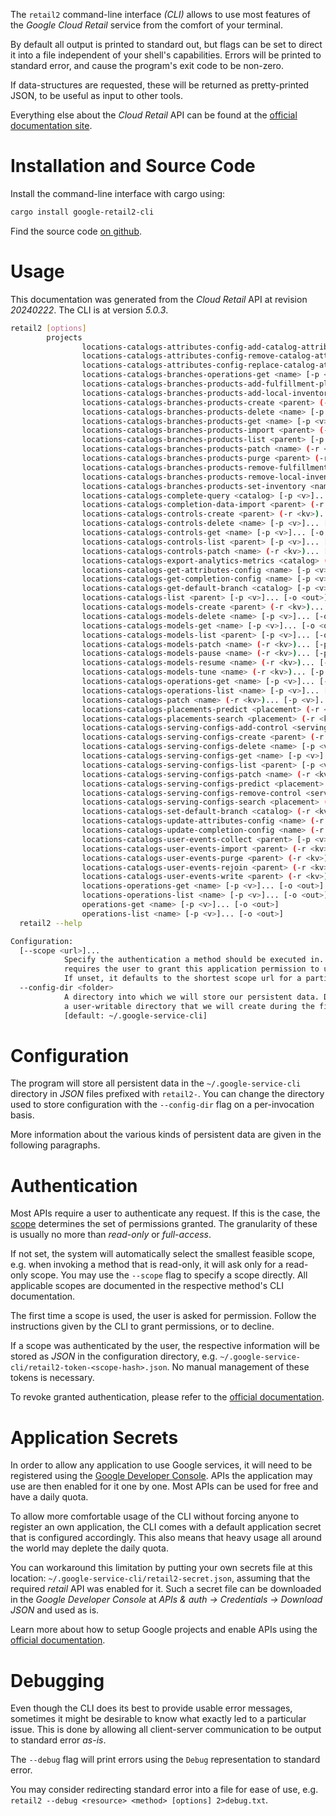 <!---
DO NOT EDIT !
This file was generated automatically from 'src/generator/templates/cli/README.md.mako'
DO NOT EDIT !
-->
The `retail2` command-line interface *(CLI)* allows to use most features of the *Google Cloud Retail* service from the comfort of your terminal.

By default all output is printed to standard out, but flags can be set to direct it into a file independent of your shell's
capabilities. Errors will be printed to standard error, and cause the program's exit code to be non-zero.

If data-structures are requested, these will be returned as pretty-printed JSON, to be useful as input to other tools.

Everything else about the *Cloud Retail* API can be found at the
[official documentation site](https://cloud.google.com/recommendations).

# Installation and Source Code

Install the command-line interface with cargo using:

```bash
cargo install google-retail2-cli
```

Find the source code [on github](https://github.com/Byron/google-apis-rs/tree/main/gen/retail2-cli).

# Usage

This documentation was generated from the *Cloud Retail* API at revision *20240222*. The CLI is at version *5.0.3*.

```bash
retail2 [options]
        projects
                locations-catalogs-attributes-config-add-catalog-attribute <attributes-config> (-r <kv>)... [-p <v>]... [-o <out>]
                locations-catalogs-attributes-config-remove-catalog-attribute <attributes-config> (-r <kv>)... [-p <v>]... [-o <out>]
                locations-catalogs-attributes-config-replace-catalog-attribute <attributes-config> (-r <kv>)... [-p <v>]... [-o <out>]
                locations-catalogs-branches-operations-get <name> [-p <v>]... [-o <out>]
                locations-catalogs-branches-products-add-fulfillment-places <product> (-r <kv>)... [-p <v>]... [-o <out>]
                locations-catalogs-branches-products-add-local-inventories <product> (-r <kv>)... [-p <v>]... [-o <out>]
                locations-catalogs-branches-products-create <parent> (-r <kv>)... [-p <v>]... [-o <out>]
                locations-catalogs-branches-products-delete <name> [-p <v>]... [-o <out>]
                locations-catalogs-branches-products-get <name> [-p <v>]... [-o <out>]
                locations-catalogs-branches-products-import <parent> (-r <kv>)... [-p <v>]... [-o <out>]
                locations-catalogs-branches-products-list <parent> [-p <v>]... [-o <out>]
                locations-catalogs-branches-products-patch <name> (-r <kv>)... [-p <v>]... [-o <out>]
                locations-catalogs-branches-products-purge <parent> (-r <kv>)... [-p <v>]... [-o <out>]
                locations-catalogs-branches-products-remove-fulfillment-places <product> (-r <kv>)... [-p <v>]... [-o <out>]
                locations-catalogs-branches-products-remove-local-inventories <product> (-r <kv>)... [-p <v>]... [-o <out>]
                locations-catalogs-branches-products-set-inventory <name> (-r <kv>)... [-p <v>]... [-o <out>]
                locations-catalogs-complete-query <catalog> [-p <v>]... [-o <out>]
                locations-catalogs-completion-data-import <parent> (-r <kv>)... [-p <v>]... [-o <out>]
                locations-catalogs-controls-create <parent> (-r <kv>)... [-p <v>]... [-o <out>]
                locations-catalogs-controls-delete <name> [-p <v>]... [-o <out>]
                locations-catalogs-controls-get <name> [-p <v>]... [-o <out>]
                locations-catalogs-controls-list <parent> [-p <v>]... [-o <out>]
                locations-catalogs-controls-patch <name> (-r <kv>)... [-p <v>]... [-o <out>]
                locations-catalogs-export-analytics-metrics <catalog> (-r <kv>)... [-p <v>]... [-o <out>]
                locations-catalogs-get-attributes-config <name> [-p <v>]... [-o <out>]
                locations-catalogs-get-completion-config <name> [-p <v>]... [-o <out>]
                locations-catalogs-get-default-branch <catalog> [-p <v>]... [-o <out>]
                locations-catalogs-list <parent> [-p <v>]... [-o <out>]
                locations-catalogs-models-create <parent> (-r <kv>)... [-p <v>]... [-o <out>]
                locations-catalogs-models-delete <name> [-p <v>]... [-o <out>]
                locations-catalogs-models-get <name> [-p <v>]... [-o <out>]
                locations-catalogs-models-list <parent> [-p <v>]... [-o <out>]
                locations-catalogs-models-patch <name> (-r <kv>)... [-p <v>]... [-o <out>]
                locations-catalogs-models-pause <name> (-r <kv>)... [-p <v>]... [-o <out>]
                locations-catalogs-models-resume <name> (-r <kv>)... [-p <v>]... [-o <out>]
                locations-catalogs-models-tune <name> (-r <kv>)... [-p <v>]... [-o <out>]
                locations-catalogs-operations-get <name> [-p <v>]... [-o <out>]
                locations-catalogs-operations-list <name> [-p <v>]... [-o <out>]
                locations-catalogs-patch <name> (-r <kv>)... [-p <v>]... [-o <out>]
                locations-catalogs-placements-predict <placement> (-r <kv>)... [-p <v>]... [-o <out>]
                locations-catalogs-placements-search <placement> (-r <kv>)... [-p <v>]... [-o <out>]
                locations-catalogs-serving-configs-add-control <serving-config> (-r <kv>)... [-p <v>]... [-o <out>]
                locations-catalogs-serving-configs-create <parent> (-r <kv>)... [-p <v>]... [-o <out>]
                locations-catalogs-serving-configs-delete <name> [-p <v>]... [-o <out>]
                locations-catalogs-serving-configs-get <name> [-p <v>]... [-o <out>]
                locations-catalogs-serving-configs-list <parent> [-p <v>]... [-o <out>]
                locations-catalogs-serving-configs-patch <name> (-r <kv>)... [-p <v>]... [-o <out>]
                locations-catalogs-serving-configs-predict <placement> (-r <kv>)... [-p <v>]... [-o <out>]
                locations-catalogs-serving-configs-remove-control <serving-config> (-r <kv>)... [-p <v>]... [-o <out>]
                locations-catalogs-serving-configs-search <placement> (-r <kv>)... [-p <v>]... [-o <out>]
                locations-catalogs-set-default-branch <catalog> (-r <kv>)... [-p <v>]... [-o <out>]
                locations-catalogs-update-attributes-config <name> (-r <kv>)... [-p <v>]... [-o <out>]
                locations-catalogs-update-completion-config <name> (-r <kv>)... [-p <v>]... [-o <out>]
                locations-catalogs-user-events-collect <parent> [-p <v>]... [-o <out>]
                locations-catalogs-user-events-import <parent> (-r <kv>)... [-p <v>]... [-o <out>]
                locations-catalogs-user-events-purge <parent> (-r <kv>)... [-p <v>]... [-o <out>]
                locations-catalogs-user-events-rejoin <parent> (-r <kv>)... [-p <v>]... [-o <out>]
                locations-catalogs-user-events-write <parent> (-r <kv>)... [-p <v>]... [-o <out>]
                locations-operations-get <name> [-p <v>]... [-o <out>]
                locations-operations-list <name> [-p <v>]... [-o <out>]
                operations-get <name> [-p <v>]... [-o <out>]
                operations-list <name> [-p <v>]... [-o <out>]
  retail2 --help

Configuration:
  [--scope <url>]...
            Specify the authentication a method should be executed in. Each scope
            requires the user to grant this application permission to use it.
            If unset, it defaults to the shortest scope url for a particular method.
  --config-dir <folder>
            A directory into which we will store our persistent data. Defaults to
            a user-writable directory that we will create during the first invocation.
            [default: ~/.google-service-cli]

```

# Configuration

The program will store all persistent data in the `~/.google-service-cli` directory in *JSON* files prefixed with `retail2-`.  You can change the directory used to store configuration with the `--config-dir` flag on a per-invocation basis.

More information about the various kinds of persistent data are given in the following paragraphs.

# Authentication

Most APIs require a user to authenticate any request. If this is the case, the [scope][scopes] determines the 
set of permissions granted. The granularity of these is usually no more than *read-only* or *full-access*.

If not set, the system will automatically select the smallest feasible scope, e.g. when invoking a
method that is read-only, it will ask only for a read-only scope. 
You may use the `--scope` flag to specify a scope directly. 
All applicable scopes are documented in the respective method's CLI documentation.

The first time a scope is used, the user is asked for permission. Follow the instructions given 
by the CLI to grant permissions, or to decline.

If a scope was authenticated by the user, the respective information will be stored as *JSON* in the configuration
directory, e.g. `~/.google-service-cli/retail2-token-<scope-hash>.json`. No manual management of these tokens
is necessary.

To revoke granted authentication, please refer to the [official documentation][revoke-access].

# Application Secrets

In order to allow any application to use Google services, it will need to be registered using the 
[Google Developer Console][google-dev-console]. APIs the application may use are then enabled for it
one by one. Most APIs can be used for free and have a daily quota.

To allow more comfortable usage of the CLI without forcing anyone to register an own application, the CLI
comes with a default application secret that is configured accordingly. This also means that heavy usage
all around the world may deplete the daily quota.

You can workaround this limitation by putting your own secrets file at this location: 
`~/.google-service-cli/retail2-secret.json`, assuming that the required *retail* API 
was enabled for it. Such a secret file can be downloaded in the *Google Developer Console* at 
*APIs & auth -> Credentials -> Download JSON* and used as is.

Learn more about how to setup Google projects and enable APIs using the [official documentation][google-project-new].


# Debugging

Even though the CLI does its best to provide usable error messages, sometimes it might be desirable to know
what exactly led to a particular issue. This is done by allowing all client-server communication to be 
output to standard error *as-is*.

The `--debug` flag will print errors using the `Debug` representation to standard error.

You may consider redirecting standard error into a file for ease of use, e.g. `retail2 --debug <resource> <method> [options] 2>debug.txt`.


[scopes]: https://developers.google.com/+/api/oauth#scopes
[revoke-access]: http://webapps.stackexchange.com/a/30849
[google-dev-console]: https://console.developers.google.com/
[google-project-new]: https://developers.google.com/console/help/new/
